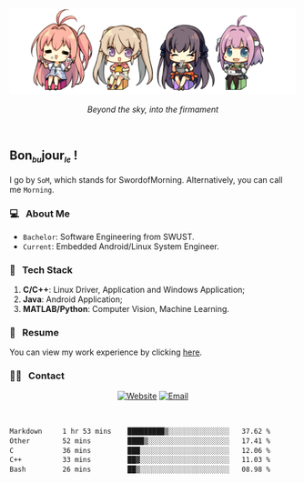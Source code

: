 <img src="./pic/Aokana.png">
<p align="center"><em>Beyond the sky, into the firmament</em></p>

<br/>

## Bon<sub><em><font size=2>bu</font></em></sub>jour<sub><em><font size=2>le</font></em></sub> !

I go by `SoM`, which stands for SwordofMorning. Alternatively, you can call me `Morning`.

### 💻 &nbsp; About Me

- `Bachelor`: Software Engineering from SWUST.
- `Current`: Embedded Android/Linux System Engineer.

### 🔧 &nbsp; Tech Stack

1. **C/C++**: Linux Driver, Application and Windows Application;
2. **Java**: Android Application;
3. **MATLAB/Python**: Computer Vision, Machine Learning.

### 📝 &nbsp; Resume

You can view my work experience by clicking <a href="https://swordofmorning.com/index.php/contact/">here</a>.

### 🤝🏻 &nbsp; Contact

<p align="center">
<a href="https://swordofmorning.com/"><img alt="Website" src="https://img.shields.io/badge/Website-swordofmorning.com-blue?style=flat-square&logo=google-chrome"></a>
<a href="mailto:master@xiaojintao.email
"><img alt="Email" src="https://img.shields.io/badge/Email-master@xiaojintao.email-blue?style=flat-square&logo=gmail"></a>
</p>

<br/>

<!--START_SECTION:waka-->

```txt
Markdown     1 hr 53 mins    █████████▒░░░░░░░░░░░░░░░   37.62 %
Other        52 mins         ████▒░░░░░░░░░░░░░░░░░░░░   17.41 %
C            36 mins         ███░░░░░░░░░░░░░░░░░░░░░░   12.06 %
C++          33 mins         ██▓░░░░░░░░░░░░░░░░░░░░░░   11.03 %
Bash         26 mins         ██▒░░░░░░░░░░░░░░░░░░░░░░   08.98 %
```

<!--END_SECTION:waka-->
